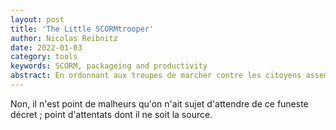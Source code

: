```yaml
---
layout: post
title: 'The Little SCORMtrooper'
author: Nicolas Reibnitz
date: 2022-01-03
category: tools
keywords: SCORM, packageing and productivity
abstract: En ordonnant aux troupes de marcher contre les citoyens assemblés, il anéantit la nation, qui n'existe que par la réunion des individus.
---
```


Non, il n'est point de malheurs qu'on n'ait sujet d'attendre de ce funeste décret ; point d'attentats dont il ne soit la source.
